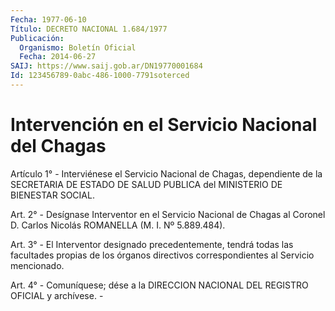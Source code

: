 ```yaml
---
Fecha: 1977-06-10
Título: DECRETO NACIONAL 1.684/1977
Publicación:
  Organismo: Boletín Oficial
  Fecha: 2014-06-27
SAIJ: https://www.saij.gob.ar/DN19770001684
Id: 123456789-0abc-486-1000-7791soterced
---
```

# Intervención en el Servicio Nacional del Chagas

<a id="1"></a>
Artículo 1° - Interviénese el Servicio Nacional de Chagas, dependiente de la SECRETARIA DE ESTADO DE SALUD PUBLICA del MINISTERIO DE BIENESTAR SOCIAL.

<a id="2"></a>
Art. 2° - Desígnase Interventor en el Servicio Nacional de Chagas al Coronel D. Carlos Nicolás ROMANELLA (M. I. Nº 5.889.484).

<a id="3"></a>
Art. 3° - El Interventor designado precedentemente, tendrá todas las facultades propias de los órganos directivos correspondientes al Servicio mencionado.

<a id="4"></a>
Art. 4° - Comuníquese; dése a la DIRECCION NACIONAL DEL REGISTRO OFICIAL y archívese. -